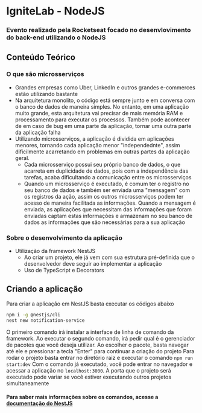 # IgniteLab - NodeJS
### Evento realizado pela Rocketseat focado no desenvlovimento do back-end utilizando o NodeJS
## Conteúdo Teórico
### O que são microsserviços
* Grandes empresas como Uber, LinkedIn e outros grandes e-commerces estão utilizando bastante
* Na arquitetura monolito, o código está sempre junto e em conversa com o banco de dados de maneira simples. No entanto, em uma aplicação muito grande, esta arquitetura vai precisar de mais memória RAM e processamento para executar os processos. Também pode acontecer de em caso de bug em uma parte da aplicação, tornar uma outra parte da aplicação falha
* Utilizando microsserviços, a aplicação é dividida em aplicações menores, tornando cada aplicação menor "independednte", assim dificilmente acarretando em problemas em outras partes da aplicação geral.
  * Cada microsserviço possui seu próprio banco de dados, o que acarreta em duplicidade de dados, pois com a independência das tarefas, acaba dificultando a comunicação entre os microsserviços
  * Quando um microsserviço é executado, é comum ter o registro no seu banco de dados e também ser enviada uma "mensagem" com os registros da ação, assim os outros microsserviços podem ter acesso de maneira facilitada as informações. Quando a mensagem é enviada, as aplicações que necessitam das informações que foram enviadas captam estas informações e armazenam no seu banco de dados as informações que são necessárias para a sua aplicação
### Sobre o desenvolvimento da aplicação
* Utilização da framework NestJS
  * Ao criar um projeto, ele já vem com sua estrutura pré-definida que o desenvolvedor deve seguir ao implementar a aplicação
  * Uso de TypeScript e Decorators
## Criando a aplicação
Para criar a aplicação em NestJS basta executar os códigos abaixo
```bash
npm i -g @nestjs/cli
nest new notification-service
```
O primeiro comando irá instalar a interface de linha de comando da framework. Ao executar o segundo comando, irá pedir qual é o gerenciador de pacotes que você deseja utilizar. Ao escolher o pacote, basta navegar até ele e pressionar a tecla "Enter" para continuar a criação do projeto
Para rodar o projeto basta entrar no diretório raiz e executar o comando `npm run start:dev`
Com o comando já executado, você pode entrar no navegador e acessar a aplicação no `localhost:3000`. A porta que o projeto será executado pode variar se você estiver executando outros projetos simultaneamente
#### Para saber mais informações sobre os comandos, acesse a [documentação do NestJS](https://docs.nestjs.com/)